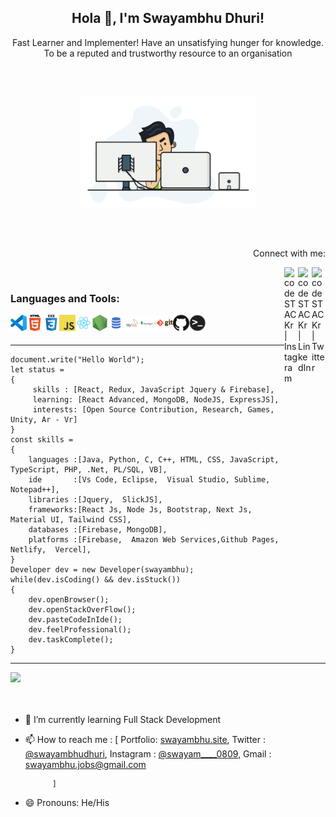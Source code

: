 
<h2 align="center">Hola 👋, I'm Swayambhu Dhuri!</h2>

<p align="center">Fast Learner and Implementer! Have an unsatisfying hunger for knowledge.
To be a reputed and trustworthy resource to an organisation</p>
<br/>
<p align="center">
<br><a target="_blank" rel="noopener noreferrer" href="https://github.com/vimaleurakaa/vimaleurakaa/blob/main/dev.gif"><img src="https://github.com/vimaleurakaa/vimaleurakaa/raw/main/dev.gif" width="280px" style="max-width:100%;"></a><br><br>
</p>
<br/>
<p align="right">Connect with me: 

[<img align="right" alt="codeSTACKr | Twitter" width="22px" src="https://cdn.jsdelivr.net/npm/simple-icons@v3/icons/twitter.svg" />](https://twitter.com/swayambhudhuri)
[<img align="right" alt="codeSTACKr | LinkedIn" width="22px" src="https://cdn.jsdelivr.net/npm/simple-icons@v3/icons/linkedin.svg" />](https://www.linkedin.com/in/swayambhu-dhuri-09130216b/)
[<img align="right" alt="codeSTACKr | Instagram" width="22px" src="https://cdn.jsdelivr.net/npm/simple-icons@v3/icons/instagram.svg" />](https://www.instagram.com/swayam____0809/)

<br />

### Languages and Tools:

<img align="left" alt="Visual Studio Code" width="26px" src="https://raw.githubusercontent.com/github/explore/80688e429a7d4ef2fca1e82350fe8e3517d3494d/topics/visual-studio-code/visual-studio-code.png" />
<img align="left" alt="HTML5" width="26px" src="https://raw.githubusercontent.com/github/explore/80688e429a7d4ef2fca1e82350fe8e3517d3494d/topics/html/html.png" />
<img align="left" alt="CSS3" width="26px" src="https://raw.githubusercontent.com/github/explore/80688e429a7d4ef2fca1e82350fe8e3517d3494d/topics/css/css.png" />

<img align="left" alt="JavaScript" width="26px" src="https://raw.githubusercontent.com/github/explore/80688e429a7d4ef2fca1e82350fe8e3517d3494d/topics/javascript/javascript.png" />
<img align="left" alt="React" width="26px" src="https://raw.githubusercontent.com/github/explore/80688e429a7d4ef2fca1e82350fe8e3517d3494d/topics/react/react.png" />
<img align="left" alt="Node.js" width="26px" src="https://raw.githubusercontent.com/github/explore/80688e429a7d4ef2fca1e82350fe8e3517d3494d/topics/nodejs/nodejs.png" />
<img align="left" alt="SQL" width="26px" src="https://raw.githubusercontent.com/github/explore/80688e429a7d4ef2fca1e82350fe8e3517d3494d/topics/sql/sql.png" />
<img align="left" alt="MySQL" width="26px" src="https://raw.githubusercontent.com/github/explore/80688e429a7d4ef2fca1e82350fe8e3517d3494d/topics/mysql/mysql.png" />
<img align="left" alt="MongoDB" width="26px" src="https://raw.githubusercontent.com/github/explore/80688e429a7d4ef2fca1e82350fe8e3517d3494d/topics/mongodb/mongodb.png" />
<img align="left" alt="Git" width="26px" src="https://raw.githubusercontent.com/github/explore/80688e429a7d4ef2fca1e82350fe8e3517d3494d/topics/git/git.png" />
<img align="left" alt="GitHub" width="26px" src="https://raw.githubusercontent.com/github/explore/78df643247d429f6cc873026c0622819ad797942/topics/github/github.png" />
<img align="left" alt="Terminal" width="26px" src="https://raw.githubusercontent.com/github/explore/80688e429a7d4ef2fca1e82350fe8e3517d3494d/topics/terminal/terminal.png" />

<br />
<br />

---

    document.write("Hello World");
    let status =
    {
	     skills : [React, Redux, JavaScript Jquery & Firebase],
	     learning: [React Advanced, MongoDB, NodeJS, ExpressJS],
	     interests: [Open Source Contribution, Research, Games, Unity, Ar - Vr]
	}
	const skills =
	{
		languages :[Java, Python, C, C++, HTML, CSS, JavaScript, TypeScript, PHP, .Net, PL/SQL, VB],
	    ide       :[Vs Code, Eclipse,  Visual Studio, Sublime, Notepad++],
	    libraries :[Jquery,  SlickJS],
	    frameworks:[React Js, Node Js, Bootstrap, Next Js, Material UI, Tailwind CSS],
	    databases :[Firebase, MongoDB],
	    platforms :[Firebase,  Amazon Web Services,Github Pages, Netlify,  Vercel],
	}
	Developer dev = new Developer(swayambhu);
	while(dev.isCoding() && dev.isStuck())
	{  	
		dev.openBrowser();
		dev.openStackOverFlow(); 
		dev.pasteCodeInIde();
		dev.feelProfessional(); 
		dev.taskComplete();
	}
     

  
---
<img src="https://github-readme-stats.vercel.app/api?username=swayambhu&&show_icons=true&title_color=ffffff&icon_color=bb2acf&text_color=daf7dc&bg_color=151515" />

</details>
<br/>
<br/>
<br/>

- 🌱 I’m currently learning Full Stack Development
- 📫 How to reach me : [
  				Portfolio: [swayambhu.site](https://swayambhu.site/),
				Twitter  : [@swayambhudhuri](https://twitter.com/swayambhudhuri), 
				Instagram : [@swayam____0809](https://www.instagram.com/swayam____0809/),
				Gmail : [swayambhu.jobs@gmail.com](mailto:swayambhu.jobs@gmail.com)
				
			]
- 😄 Pronouns: He/His

